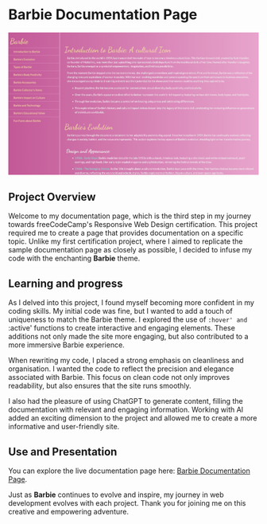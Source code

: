 # Barbie Documentation Page

![Screenshot of the Barbie Documentation Page](/Responsive_Web_Design_Certification/3-Barbie-Documentation-Page/images/Screenshot_Documentation_Page.png)

## Project Overview

Welcome to my documentation page, which is the third step in my journey towards freeCodeCamp's Responsive Web Design certification. This project required me to create a page that provides documentation on a specific topic. Unlike my first certification project, where I aimed to replicate the sample documentation page as closely as possible, I decided to infuse my code with the enchanting **Barbie** theme.

## Learning and progress

As I delved into this project, I found myself becoming more confident in my coding skills. My initial code was fine, but I wanted to add a touch of uniqueness to match the Barbie theme. I explored the use of `:hover' and `:active' functions to create interactive and engaging elements. These additions not only made the site more engaging, but also contributed to a more immersive Barbie experience.

When rewriting my code, I placed a strong emphasis on cleanliness and organisation. I wanted the code to reflect the precision and elegance associated with Barbie. This focus on clean code not only improves readability, but also ensures that the site runs smoothly.

I also had the pleasure of using ChatGPT to generate content, filling the documentation with relevant and engaging information. Working with AI added an exciting dimension to the project and allowed me to create a more informative and user-friendly site.

## Use and Presentation

You can explore the live documentation page here: [Barbie Documentation Page](https://documentation-page-bice.vercel.app/).

Just as **Barbie** continues to evolve and inspire, my journey in web development evolves with each project. Thank you for joining me on this creative and empowering adventure.
